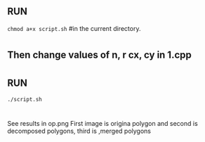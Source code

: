 ## RUN 
`chmod a+x script.sh`
#in the current directory.
#
## Then change values of n, r cx, cy in 1.cpp
#
## RUN 
`./script.sh`

#
See results in op.png First image is origina polygon and second is decomposed polygons, third is ,merged polygons
#